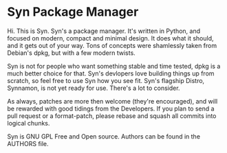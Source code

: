 Syn Package Manager
=====================

Hi. This is Syn. Syn's a package manager. It's written in Python, and focused on modern, compact and minimal design. It does what it should, and it gets out of your way. Tons of concepts were shamlessly taken from Debian's dpkg, but with a few modern twists. 

Syn is not for people who want something stable and time tested, dpkg is a much better choice for that. Syn's devlopers love building things up from scratch, so feel free to use Syn how you see fit. Syn's flagship Distro, Synnamon, is not yet ready for use. There's a lot to consider. 

As always, patches are more then welcome (they're encouraged), and will be rewarded with good tidings from the Developers. If you plan to send a pull request or a format-patch, please rebase and squash all commits into logical chunks.

Syn is GNU GPL Free and Open source. Authors can be found in the AUTHORS file.
